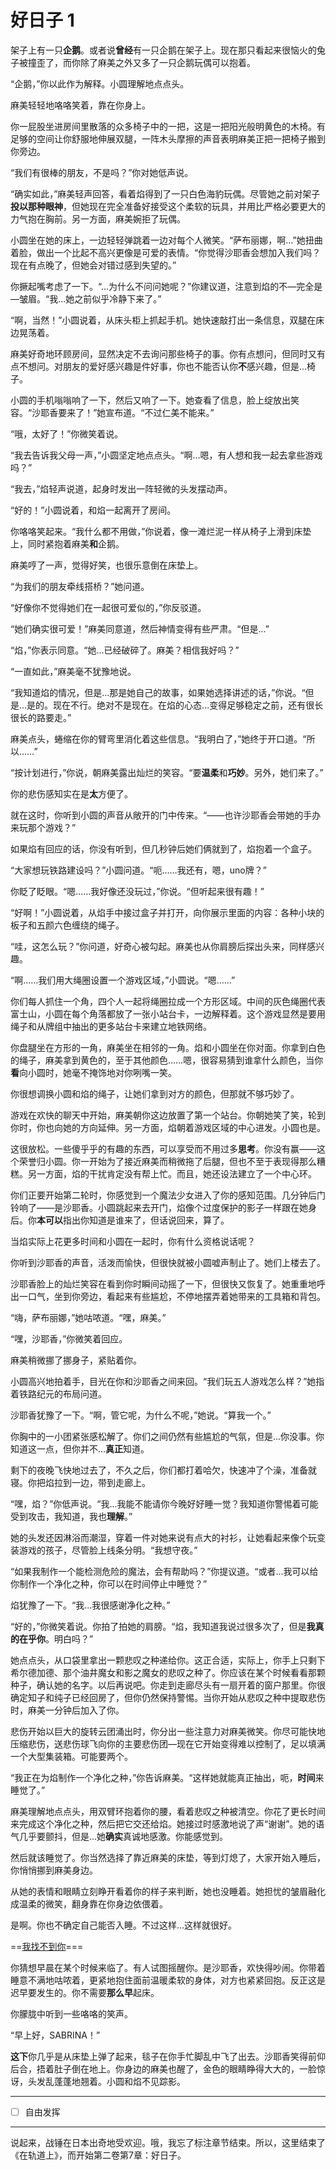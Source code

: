# 好日子 1

架子上有一只**企鹅**。或者说**曾经**有一只企鹅在架子上。现在那只看起来很恼火的兔子被撞歪了，而你除了麻美之外又多了一只企鹅玩偶可以抱着。

“企鹅，”你以此作为解释。小圆理解地点点头。

麻美轻轻地咯咯笑着，靠在你身上。

你一屁股坐进房间里散落的众多椅子中的一把，这是一把阳光般明黄色的木椅。有足够的空间让你舒服地伸展双腿，一阵木头摩擦的声音表明麻美正把一把椅子搬到你旁边。

“我们有很棒的朋友，不是吗？”你对她低声说。

“确实如此，”麻美轻声回答，看着焰得到了一只白色海豹玩偶。尽管她之前对架子**投以那种眼神**，但她现在完全准备好接受这个柔软的玩具，并用比严格必要更大的力气抱在胸前。另一方面，麻美婉拒了玩偶。

小圆坐在她的床上，一边轻轻弹跳着一边对每个人微笑。“萨布丽娜，啊...”她扭曲着脸，做出一个比起不高兴更像是可爱的表情。“你觉得沙耶香会想加入我们吗？现在有点晚了，但她会对错过感到失望的。”

你撅起嘴考虑了一下。“...为什么不问问她呢？”你建议道，注意到焰的不—完全是—皱眉。“我...她之前似乎冷静下来了。”

“啊，当然！”小圆说着，从床头柜上抓起手机。她快速敲打出一条信息，双腿在床边晃荡着。

麻美好奇地环顾房间，显然决定不去询问那些椅子的事。你有点想问，但同时又有点不想问。对朋友的爱好感兴趣是件好事，你也不能否认你**不**感兴趣，但是...椅子。

小圆的手机嗡嗡响了一下，然后又响了一下。她查看了信息，脸上绽放出笑容。“沙耶香要来了！”她宣布道。“不过仁美不能来。”

“哦，太好了！”你微笑着说。

“我去告诉我父母一声，”小圆坚定地点点头。“啊...嗯，有人想和我一起去拿些游戏吗？”

“我去，”焰轻声说道，起身时发出一阵轻微的头发摆动声。

“好的！”小圆说着，和焰一起离开了房间。

你咯咯笑起来。“我什么都不用做，”你说着，像一滩烂泥一样从椅子上滑到床垫上，同时紧抱着麻美**和**企鹅。

麻美哼了一声，觉得好笑，也很乐意倒在床垫上。

“为我们的朋友牵线搭桥？”她问道。

“好像你不觉得她们在一起很可爱似的，”你反驳道。

“她们确实很可爱！”麻美同意道，然后神情变得有些严肃。“但是...”

“焰，”你表示同意。“她...已经破碎了。麻美？相信我好吗？”

“一直如此，”麻美毫不犹豫地说。

“我知道焰的情况，但是...那是她自己的故事，如果她选择讲述的话，”你说。“但是...是的。现在不行。绝对不是现在。在焰的心态...变得足够稳定之前，还有很长很长的路要走。”

麻美点头，蜷缩在你的臂弯里消化着这些信息。“我明白了，”她终于开口道。“所以……”

“按计划进行，”你说，朝麻美露出灿烂的笑容。“要**温柔**和**巧妙**。另外，她们来了。”

你的悲伤感知实在是**太**方便了。

就在这时，你听到小圆的声音从敞开的门中传来。“——也许沙耶香会带她的手办来玩那个游戏？”

如果焰有回应的话，你没有听到，但几秒钟后她们俩就到了，焰抱着一个盒子。

“大家想玩铁路建设吗？”小圆问道。“呃……我还有，嗯，uno牌？”

你眨了眨眼。“嗯……我好像还没玩过，”你说。“但听起来很有趣！”

“好啊！”小圆说着，从焰手中接过盒子并打开，向你展示里面的内容：各种小块的板子和五颜六色缠绕的绳子。

“哇，这怎么玩？”你问道，好奇心被勾起。麻美也从你肩膀后探出头来，同样感兴趣。

“啊……我们用大绳圈设置一个游戏区域，”小圆说。“嗯……”

你们每人抓住一个角，四个人一起将绳圈拉成一个方形区域。中间的灰色绳圈代表富士山，小圆在每个角落都放了一张小站台卡，一边解释着。这个游戏显然是要用绳子和从牌组中抽出的更多站台卡来建立地铁网络。

你盘腿坐在方形的一角，麻美坐在相邻的一角。焰和小圆坐在你对面。你拿到白色的绳子，麻美拿到黄色的，至于其他颜色……嗯，很容易猜到谁拿什么颜色，当你**看**向小圆时，她毫不掩饰地对你咧嘴一笑。

你很想调换小圆和焰的绳子，让她们拿到对方的颜色，但那就不够巧妙了。

游戏在欢快的聊天中开始，麻美朝你这边放置了第一个站台。你朝她笑了笑，轮到你时，你也向她的方向延伸。另一方面，焰朝着游戏区域的中心进发。小圆也是。

这很放松。一些傻乎乎的有趣的东西，可以享受而不用过多**思考**。你没有赢——这个荣誉归小圆。你一开始为了接近麻美而稍微拖了后腿，但也不至于表现得那么糟糕。另一方面，焰的干扰肯定没有帮上忙。而且，她还设法建立了一个中心环。

你们正要开始第二轮时，你感觉到一个魔法少女进入了你的感知范围。几分钟后门铃响了——是沙耶香。小圆跳起来去开门，焰像个过度保护的影子一样跟在她身后。你**本可以**指出你知道是谁来了，但话说回来，算了。

当焰实际上花更多时间和小圆在一起时，你有什么资格说话呢？

你听到沙耶香的声音，活泼而愉快，但很快就被小圆嘘声制止了。她们上楼去了。

沙耶香脸上的灿烂笑容在看到你时瞬间动摇了一下，但很快又恢复了。她重重地呼出一口气，坐到你旁边，看起来有些尴尬，不停地摆弄着她带来的工具箱和背包。

“嗨，萨布丽娜，”她咕哝道。“嘿，麻美。”

“嘿，沙耶香，”你微笑着回应。

麻美稍微挪了挪身子，紧贴着你。

小圆高兴地拍着手，目光在你和沙耶香之间来回。“我们玩五人游戏怎么样？”她指着铁路纪元的布局问道。

沙耶香犹豫了一下。“啊，管它呢，为什么不呢，”她说。“算我一个。”

你胸中的一小团紧张感松解了。你们之间仍然有些尴尬的气氛，但是...你没事。你知道这一点，但你并不...**真正**知道。

剩下的夜晚飞快地过去了，不久之后，你们都打着哈欠，快速冲了个澡，准备就寝。你把焰拉到一边，带到走廊上。

“嘿，焰？”你低声说。“我...我能不能请你今晚好好睡一觉？我知道你警惕着可能受到攻击，我知道，我也**理解**。”

她的头发还因淋浴而潮湿，穿着一件对她来说有点大的衬衫，让她看起来像个玩变装游戏的孩子，尽管脸上线条分明。“我想守夜。”

“如果我制作一个能检测危险的魔法，会有帮助吗？”你提议道。“或者...我可以给你制作一个净化之种，你可以在时间停止中睡觉？”

焰犹豫了一下。“我...我很感谢净化之种。”

“好的，”你微笑着说。你拍了拍她的肩膀。“焰，我知道我说过很多次了，但是**我真的在乎你**。明白吗？”

她点点头，从口袋里拿出一颗悲叹之种递给你。这正合适，实际上，你手上只剩下希尔德加德、那个油井魔女和影之魔女的悲叹之种了。你应该在某个时候看看那颗种子，确认她的名字。以后再说吧。你走到走廊尽头有一扇开着的窗户那里。你很确定知子和纯子已经回房了，但你仍然保持警惕。当你开始从悲叹之种中提取悲伤时，麻美一分钟后加入了你。

悲伤开始以巨大的旋转云团涌出时，你分出一些注意力对麻美微笑。你尽可能快地压缩悲伤，送悲伤球飞向你的主要悲伤团—现在它开始变得难以控制了，足以填满一个大型集装箱。可能要两个。

“我正在为焰制作一个净化之种，”你告诉麻美。“这样她就能真正抽出，呃，**时间**来睡觉了。”

麻美理解地点点头，用双臂环抱着你的腰，看着悲叹之种被清空。你花了更长时间来完成这个净化之种，然后把它交还给焰。她接过时感激地说了声“谢谢”。她的语气几乎要颤抖，但是...她**确实**真诚地感激。你能感觉到。

然后就该睡觉了。你当然选择了靠近麻美的床垫，等到灯熄了，大家开始入睡后，你悄悄挪到麻美身边。

从她的表情和眼睛立刻睁开看着你的样子来判断，她也没睡着。她担忧的皱眉融化成温柔的微笑，翻身靠在你身边依偎着。

是啊。你也不确定自己能否入睡。不过这样...这样就很好。

\==[我找不到你](<http://I can't find you>)===​

你猜想早晨在某个时候来临了。有人试图摇醒你。是沙耶香，欢快得吵闹。你带着睡意不满地咕哝着，更紧地抱住面前温暖柔软的身体，对方也紧紧回抱。反正这是迟早要发生的。你不需要**那么早**起床。

你朦胧中听到一些咯咯的笑声。

“早上好，SABRINA！”

**这下**你几乎是从床垫上弹了起来，毯子在你手忙脚乱中飞了出去。沙耶香笑得前仰后合，捂着肚子倒在地上。你身边的麻美也醒了，金色的眼睛睁得大大的，一脸惊讶，头发乱蓬蓬地翘着。小圆和焰不见踪影。

---

- [ ] 自由发挥

---

说起来，战锤在日本出奇地受欢迎。哦，我忘了标注章节结束。所以，这里结束了《在轨道上》，而开始第二卷第7章：好日子。
